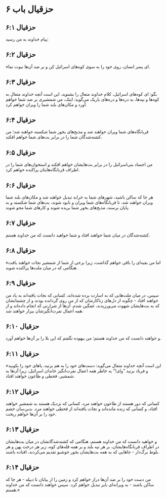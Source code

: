 # حزقیال باب ۶

## حزقیال ۶:۱
پیام خداوند به من رسید:

## حزقیال ۶:۲
«ای پسر انسان، روی خود را به سوی کوه‌های اسرائیل کن و بر ضد آن‌ها نبوت نما.

## حزقیال ۶:۳
بگو: ای کوه‌های اسرائیل، کلام خداوند متعال را بشنوید. این است آنچه خداوند متعال به کوه‌ها و تپه‌ها، به دره‌ها و دره‌های باریک می‌گوید: اینک، من شمشیری بر ضد شما خواهم آورد و مکان‌های بلند شما را ویران خواهم کرد.

## حزقیال ۶:۴
قربانگاه‌های شما ویران خواهند شد و مذبح‌های بخور شما شکسته خواهند شد؛ من کشته‌شدگان شما را در برابر بت‌های شما خواهم افکند.

## حزقیال ۶:۵
من اجساد بنی‌اسرائیل را در برابر بت‌هایشان خواهم افکند و استخوان‌های شما را در اطراف قربانگاه‌هایتان پراکنده خواهم کرد.

## حزقیال ۶:۶
هر جا که ساکن باشید، شهرهای شما به خرابه تبدیل خواهند شد و مکان‌های بلند شما ویران خواهند شد، تا قربانگاه‌های شما ویران و نابود شوند، بت‌های شما شکسته و به پایان برسند، مذبح‌های بخور شما بریده شوند و کارهای شما محو شوند.

## حزقیال ۶:۷
کشته‌شدگان در میان شما خواهند افتاد و شما خواهید دانست که من خداوند هستم.

## حزقیال ۶:۸
«اما من بقیه‌ای را باقی خواهم گذاشت، زیرا برخی از شما از شمشیر نجات خواهند یافت هنگامی که در میان ملت‌ها پراکنده شوید.

## حزقیال ۶:۹
سپس، در میان ملت‌هایی که به اسارت برده شده‌اند، کسانی که نجات یافته‌اند به یاد من خواهند افتاد - چگونه از دل‌های زناکارشان که از من روی گردانده بودند و از چشمانشان که به بت‌هایشان شهوت می‌ورزیدند، غمگین شدم. آن‌ها از شرارتی که انجام داده‌اند و از همه اعمال نفرت‌انگیزشان بیزار خواهند شد.

## حزقیال ۶:۱۰
و خواهند دانست که من خداوند هستم؛ من بیهوده نگفتم که این بلا را بر آن‌ها خواهم آورد.

## حزقیال ۶:۱۱
«این است آنچه خداوند متعال می‌گوید: دست‌های خود را به هم بزنید، پاهای خود را بکوبید و فریاد بزنید "وای!" به خاطر همه اعمال نفرت‌انگیز خاندان اسرائیل، زیرا آن‌ها به شمشیر، قحطی و طاعون خواهند افتاد.

## حزقیال ۶:۱۲
کسانی که دور هستند از طاعون خواهند مرد، کسانی که نزدیک هستند به شمشیر خواهند افتاد، و کسانی که زنده مانده‌اند و نجات یافته‌اند از قحطی خواهند مرد. بدین‌سان خشم خود را بر آن‌ها خواهم ریخت.

## حزقیال ۶:۱۳
و خواهید دانست که من خداوند هستم، هنگامی که کشته‌شدگانشان در میان بت‌هایشان در اطراف قربانگاه‌هایشان، بر هر تپه بلند و بر همه قله‌های کوه، زیر هر درخت پهن و هر بلوط برگ‌دار - جاهایی که به همه بت‌هایشان بخور خوشبو تقدیم می‌کردند، افتاده باشند.

## حزقیال ۶:۱۴
من دست خود را بر ضد آن‌ها دراز خواهم کرد و زمین را از بیابان تا دیبله - هر جا که ساکن باشند - به ویرانه‌ای بایر تبدیل خواهم کرد. سپس خواهند دانست که من خداوند هستم.»
